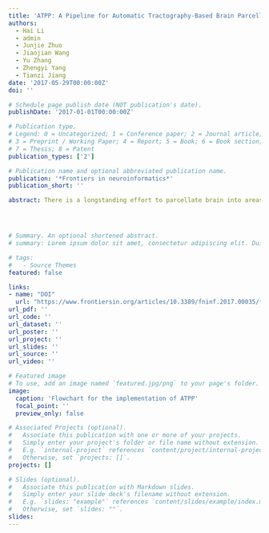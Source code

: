 ```yaml
---
title: 'ATPP: A Pipeline for Automatic Tractography-Based Brain Parcellation'
authors:
  - Hai Li
  - admin
  - Junjie Zhuo
  - Jiaojian Wang
  - Yu Zhang
  - Zhengyi Yang
  - Tianzi Jiang
date: '2017-05-29T00:00:00Z'
doi: ''

# Schedule page publish date (NOT publication's date).
publishDate: '2017-01-01T00:00:00Z'

# Publication type.
# Legend: 0 = Uncategorized; 1 = Conference paper; 2 = Journal article;
# 3 = Preprint / Working Paper; 4 = Report; 5 = Book; 6 = Book section;
# 7 = Thesis; 8 = Patent
publication_types: ['2']

# Publication name and optional abbreviated publication name.
publication: '*Frontiers in neuroinformatics*'
publication_short: ''

abstract: There is a longstanding effort to parcellate brain into areas based on micro-structural, macro-structural, or connectional features, forming various brain atlases. Among them, connectivity-based parcellation gains much emphasis, especially with the considerable progress of multimodal magnetic resonance imaging in the past two decades. The Brainnetome Atlas published recently is such an atlas that follows the framework of connectivity-based parcellation. However, in the construction of the atlas, the deluge of high resolution multimodal MRI data and time-consuming computation poses challenges and there is still short of publically available tools dedicated to parcellation. In this paper, we present an integrated open source pipeline, named Automatic Tractography-based Parcellation Pipeline (ATPP) to realize the framework of parcellation with automatic processing and massive parallel computing. ATPP is developed to have a powerful and flexible command line version, taking multiple regions of interest as input, as well as a user-friendly graphical user interface version for parcellating single region of interest. We demonstrate the two versions by parcellating two brain regions, left precentral gyrus and middle frontal gyrus, on two independent datasets. In addition, ATPP has been successfully utilized and fully validated in a variety of brain regions and the human Brainnetome Atlas, showing the capacity to greatly facilitate brain parcellation.




# Summary. An optional shortened abstract.
# summary: Lorem ipsum dolor sit amet, consectetur adipiscing elit. Duis posuere tellus ac convallis placerat. Proin tincidunt magna sed ex sollicitudin condimentum.

# tags:
#   - Source Themes
featured: false

links:
- name: "DOI"
  url: "https://www.frontiersin.org/articles/10.3389/fninf.2017.00035/full"
url_pdf: ''
url_code: ''
url_dataset: ''
url_poster: ''
url_project: ''
url_slides: ''
url_source: ''
url_video: ''

# Featured image
# To use, add an image named `featured.jpg/png` to your page's folder.
image:
  caption: 'Flowchart for the implementation of ATPP'
  focal_point: ''
  preview_only: false

# Associated Projects (optional).
#   Associate this publication with one or more of your projects.
#   Simply enter your project's folder or file name without extension.
#   E.g. `internal-project` references `content/project/internal-project/index.md`.
#   Otherwise, set `projects: []`.
projects: []

# Slides (optional).
#   Associate this publication with Markdown slides.
#   Simply enter your slide deck's filename without extension.
#   E.g. `slides: "example"` references `content/slides/example/index.md`.
#   Otherwise, set `slides: ""`.
slides:
---
```

